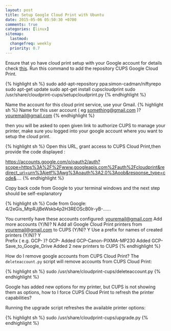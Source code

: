 ```yaml
---
layout: post
title: Setup Google Cloud Print with Ubuntu
date: 2015-05-06 05:50:30 +0700 
comments: true
categories: [linux]
sitemap:
  lastmod: 
  changefreq: weekly
  priority: 0.7
---
```

Ensure that yo have cloud print setup with your Google account for details check [this](http://www.google.com/cloudprint/learn/howitworks.html). Run this command to add the repository CUPS Google Cloud Print.

{% highlight sh %}
sudo add-apt-repository ppa:simon-cadman/niftyrepo
sudo apt-get update
sudo apt-get install cupscloudprint
sudo /usr/share/cloudprint-cups/setupcloudprint.py
{% endhighlight %}

Name the account for this cloud print service, use your Gmail.
{% highlight sh %}
Name for this user account ( eg something@gmail.com )? youremail@gmail.com
{% endhighlight %}

then you will be asked to open given link to authorize CUPS to manage your printer, make sure you logged into your google account where you want to setup the cloud print.

{% highlight sh %}
Open this URL, grant access to CUPS Cloud Print,then provide the code displayed : 

https://accounts.google.com/o/oauth2/auth?scope=https%3A%2F%2Fwww.googleapis.com%2Fauth%2Fcloudprint&redirect_uri=urn%3Aietf%3Awg%3Aoauth%3A2.0%3Aoob&response_type=code&....
{% endhighlight %}

Copy back code from Google to your terminal windows and the next step should be self-explanatory

{% highlight sh %}
Code from Google: 4/2eGis_MtpRJjBeWskb4p2H3REOScB0lr-yB-......

You currently have these accounts configured: 
youremail@gmail.com
Add more accounts (Y/N)? N
Add all Google Cloud Print printers from youremail@gmail.com to CUPS (Y/N)? Y
Use a prefix for names of created printers (Y/N)? Y  
Prefix ( e.g. GCP- )? GCP-
Added GCP-Canon-PIXMA-MP230
Added GCP-Save_to_Google_Drive
Added 2 new printers to CUPS
{% endhighlight %}


How do I remove google accounts from CUPS Cloud Print? The `deleteaccount.py` script will remove accounts from CUPS Cloud Print:

{% highlight sh %}
sudo /usr/share/cloudprint-cups/deleteaccount.py
{% endhighlight %}

Google has added new options for my printer, but CUPS is not showing them as options, how to I force CUPS Cloud Print to refresh the printer capabilities?

Running the upgrade script refreshes the available printer options:

{% highlight sh %}
sudo /usr/share/cloudprint-cups/upgrade.py
{% endhighlight %}

